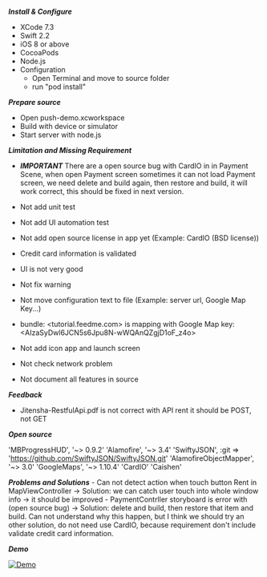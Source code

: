 ***Install & Configure***

- XCode 7.3
- Swift 2.2
- iOS 8 or above
- CocoaPods
- Node.js
- Configuration
	+ Open Terminal and move to source folder
	+ run "pod install"
	
***Prepare source***

- Open push-demo.xcworkspace
- Build with device or simulator
- Start server with node.js

***Limitation and Missing Requirement***

- ***IMPORTANT*** There are a open source bug with CardIO in <Card Number Text Field> in Payment Scene, when open Payment screen sometimes it can not load Payment screen, we need delete <Card Number Text Field> and build again, then restore <Card Number Text Field> and build, it will work correct, this should be fixed in next version.

- Not add unit test
- Not add UI automation test
- Not add open source license in app yet (Example: CardIO (BSD license))
- Credit card information is validated
- UI is not very good 
- Not fix warning
- Not move configuration text to file (Example: server url, Google Map Key...)
- bundle: <tutorial.feedme.com> is mapping with Google Map key: <AIzaSyDwl6JCN5s6Jpu8N-wWQAnQZgjD1oF_z4o>
- Not add icon app and launch screen
- Not check network problem
- Not document all features in source

***Feedback***

- Jitensha-RestfulApi.pdf is not correct with API rent
it should be POST, not GET

***Open source***

'MBProgressHUD', '~> 0.9.2'
'Alamofire', '~> 3.4'
'SwiftyJSON', :git => 'https://github.com/SwiftyJSON/SwiftyJSON.git'
'AlamofireObjectMapper', '~> 3.0'
'GoogleMaps', '~> 1.10.4'
'CardIO'
'Caishen'

***Problems and Solutions***
	- Can not detect action when touch button Rent in MapViewController
		-> Solution: we can catch user touch into whole window info -> it should be improved
	- PaymentContrller storyboard is error with <Card Number Text Field>(open source bug)
		-> Solution: delete <Card Number Text Field> and build, then restore that item and build.
		Can not understand why this happen, but I think we should try an other solution, do not need use CardIO, because requirement don't include validate credit card information.

***Demo***

[![Demo](https://j.gifs.com/wpll5m.gif)](https://www.youtube.com/watch?v=89MeaELIlG8)
